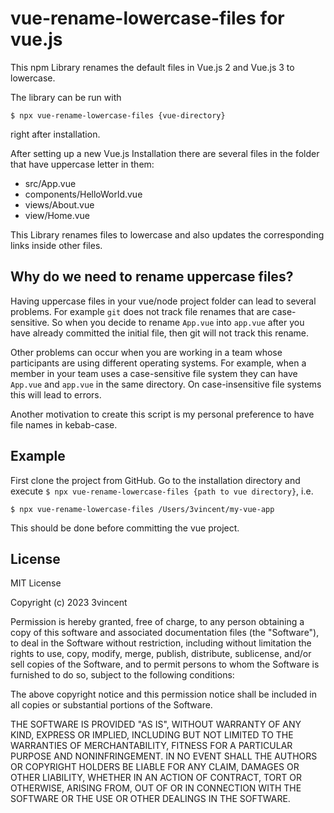 # vue-rename-lowercase-files for vue.js

This npm Library renames the default files in Vue.js 2 and Vue.js 3 to lowercase.

The library can be run with

    $ npx vue-rename-lowercase-files {vue-directory}

right after installation.

After setting up a new Vue.js Installation there are several files in the folder that have uppercase letter in them:

- src/App.vue
- components/HelloWorld.vue
- views/About.vue
- view/Home.vue

This Library renames files to lowercase and also updates the corresponding links inside other files.

## Why do we need to rename uppercase files?

Having uppercase files in your vue/node project folder can lead to several problems. For example `git` does not track file renames that are case-sensitive. So when you decide to rename `App.vue` into `app.vue` after you have already committed the initial file, then git will not track this rename.

Other problems can occur when you are working in a team whose participants are using different operating systems. For example, when a member in your team uses a case-sensitive file system they can have `App.vue` and `app.vue` in the same directory. On case-insensitive file systems this will lead to errors.

Another motivation to create this script is my personal preference to have file names in kebab-case.

## Example

First clone the project from GitHub.
Go to the installation directory and execute `$ npx vue-rename-lowercase-files {path to vue directory}`, i.e.

    $ npx vue-rename-lowercase-files /Users/3vincent/my-vue-app

This should be done before committing the vue project.

## License

MIT License

Copyright (c) 2023 3vincent

Permission is hereby granted, free of charge, to any person obtaining a copy of this software and associated documentation files (the "Software"), to deal in the Software without restriction, including without limitation the rights to use, copy, modify, merge, publish, distribute, sublicense, and/or sell copies of the Software, and to permit persons to whom the Software is furnished to do so, subject to the following conditions:

The above copyright notice and this permission notice shall be included in all copies or substantial portions of the Software.

THE SOFTWARE IS PROVIDED "AS IS", WITHOUT WARRANTY OF ANY KIND, EXPRESS OR IMPLIED, INCLUDING BUT NOT LIMITED TO THE WARRANTIES OF MERCHANTABILITY, FITNESS FOR A PARTICULAR PURPOSE AND NONINFRINGEMENT. IN NO EVENT SHALL THE AUTHORS OR COPYRIGHT HOLDERS BE LIABLE FOR ANY CLAIM, DAMAGES OR OTHER LIABILITY, WHETHER IN AN ACTION OF CONTRACT, TORT OR OTHERWISE, ARISING FROM, OUT OF OR IN CONNECTION WITH THE SOFTWARE OR THE USE OR OTHER DEALINGS IN THE SOFTWARE.
